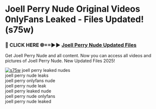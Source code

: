 # Joell Perry Nude Original Videos 0nlyFans Leaked - Files Updated! (s75w)

<h3>🔴 CLICK HERE 🌐==►► <a href="https://tinyurl.com/5h6xmrr3" rel="nofollow">Joell Perry Nude Updated Files</a></h3>

Get Joell Perry Nude and all content. Now you can access all videos and pictures of Joell Perry Nude. New Updated Files 2025!

[![s75w](https://i.imgur.com/KVD873Z.gif)](https://tinyurl.com/5h6xmrr3)
joell perry leaked nudes<br>
joell perry nude leaks<br>
joell perry onlyfans nude<br>
joell perry nude leak<br>
joell perry leaked nude<br>
joell perry nude onlyfans<br>
joell perry nude leaked